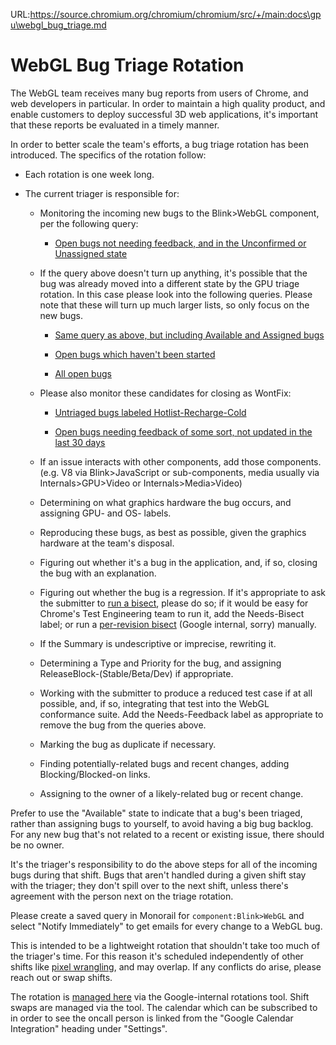 URL:https://source.chromium.org/chromium/chromium/src/+/main:docs\gpu\webgl_bug_triage.md
# WebGL Bug Triage Rotation

The WebGL team receives many bug reports from users of Chrome, and web
developers in particular. In order to maintain a high quality product, and
enable customers to deploy successful 3D web applications, it's important that
these reports be evaluated in a timely manner.

In order to better scale the team's efforts, a bug triage rotation has been
introduced. The specifics of the rotation follow:

* Each rotation is one week long.

* The current triager is responsible for:

  * Monitoring the incoming new bugs to the Blink>WebGL component, per the
    following query:

    * [Open bugs not needing feedback, and in the Unconfirmed or Unassigned
      state](https://bugs.chromium.org/p/chromium/issues/list?can=2&q=is%3Aopen+component%3ABlink%3EWebGL+status%3AUnconfirmed%2CUntriaged+-label%3ANeeds-Feedback%2CNeeds-Bisect%2CNeeds-TestConfirmation&colspec=ID+Pri+M+Stars+ReleaseBlock+Component+Status+Owner+Summary+OS+Modified&x=m&y=releaseblock&cells=ids)

  * If the query above doesn't turn up anything, it's possible that the bug was
    already moved into a different state by the GPU triage rotation. In this
    case please look into the following queries. Please note that these will
    turn up much larger lists, so only focus on the new bugs.

    * [Same query as above, but including Available and Assigned bugs](https://bugs.chromium.org/p/chromium/issues/list?can=2&q=is%3Aopen+component%3ABlink%3EWebGL+status%3AUnconfirmed%2CUntriaged%2CAvailable%2CAssigned+-label%3ANeeds-Feedback%2CNeeds-Bisect%2CNeeds-TestConfirmation&colspec=ID+Pri+M+Stars+ReleaseBlock+Component+Status+Owner+Summary+OS+Modified&x=m&y=releaseblock&cells=ids)

    * [Open bugs which haven't been
      started](https://bugs.chromium.org/p/chromium/issues/list?can=2&q=is%3Aopen+component%3ABlink%3EWebGL+-status%3AStarted&colspec=ID+Pri+M+Stars+ReleaseBlock+Component+Status+Owner+Summary+OS+Modified&x=m&y=releaseblock&cells=ids)

    * [All open
      bugs](https://bugs.chromium.org/p/chromium/issues/list?can=2&q=is%3Aopen+component%3ABlink%3EWebGL&colspec=ID+Pri+M+Stars+ReleaseBlock+Component+Status+Owner+Summary+OS+Modified&x=m&y=releaseblock&cells=ids)

  * Please also monitor these candidates for closing as WontFix:

    * [Untriaged bugs labeled Hotlist-Recharge-Cold](https://bugs.chromium.org/p/chromium/issues/list?colspec=ID%20Pri%20M%20Stars%20ReleaseBlock%20Component%20Status%20Owner%20Summary%20OS%20Modified&x=m&y=releaseblock&cells=ids&q=is%3Aopen%20component%3ABlink%3EWebGL%20status%3AUntriaged%20label%3Ahotlist-recharge-cold&can=2)

    * [Open bugs needing feedback of some sort, not updated in the last 30
      days](https://bugs.chromium.org/p/chromium/issues/list?can=2&q=is%3Aopen+component%3ABlink%3EWebGL+label%3ANeeds+modified%3Ctoday-30&colspec=ID+Pri+M+Stars+ReleaseBlock+Component+Status+Owner+Summary+OS+Modified&x=m&y=releaseblock&cells=ids)

  * If an issue interacts with other components, add those components. (e.g. V8
    via Blink>JavaScript or sub-components, media usually via
    Internals>GPU>Video or Internals>Media>Video)

  * Determining on what graphics hardware the bug occurs, and assigning GPU- and
    OS- labels.

  * Reproducing these bugs, as best as possible, given the graphics hardware at
    the team's disposal.

  * Figuring out whether it's a bug in the application, and, if so, closing the
    bug with an explanation.

  * Figuring out whether the bug is a regression. If it's appropriate to ask the
    submitter to [run a
    bisect](https://www.chromium.org/developers/bisect-builds-py), please do so;
    if it would be easy for Chrome's Test Engineering team to run it, add the
    Needs-Bisect label; or run a [per-revision
    bisect](https://sites.google.com/a/google.com/chrome-te/home/tools/bisect_builds?pli=1)
    (Google internal, sorry) manually.

  * If the Summary is undescriptive or imprecise, rewriting it.

  * Determining a Type and Priority for the bug, and assigning
    ReleaseBlock-(Stable/Beta/Dev) if appropriate.

  * Working with the submitter to produce a reduced test case if at all
    possible, and, if so, integrating that test into the WebGL conformance
    suite. Add the Needs-Feedback label as appropriate to remove the bug from
    the queries above.

  * Marking the bug as duplicate if necessary.

  * Finding potentially-related bugs and recent changes, adding
    Blocking/Blocked-on links.

  * Assigning to the owner of a likely-related bug or recent change.

Prefer to use the "Available" state to indicate that a bug's been triaged,
rather than assigning bugs to yourself, to avoid having a big bug backlog. For
any new bug that's not related to a recent or existing issue, there should be no
owner.

It's the triager's responsibility to do the above steps for all of the incoming
bugs during that shift. Bugs that aren't handled during a given shift stay with
the triager; they don't spill over to the next shift, unless there's agreement
with the person next on the triage rotation.

Please create a saved query in Monorail for `component:Blink>WebGL` and select
"Notify Immediately" to get emails for every change to a WebGL bug.

This is intended to be a lightweight rotation that shouldn't take too much of
the triager's time. For this reason it's scheduled independently of other shifts
like [pixel wrangling], and may overlap. If any conflicts do
arise, please reach out or swap shifts.

[pixel wrangling]: http://go/gpu-pixel-wrangler

The rotation is [managed
here](https://rotations.corp.google.com/rotation/6257611988008960) via the
Google-internal rotations tool. Shift swaps are managed via the tool. The
calendar which can be subscribed to in order to see the oncall person is linked
from the "Google Calendar Integration" heading under "Settings".
